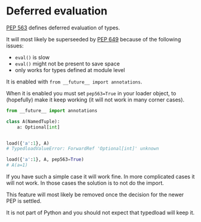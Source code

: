 Deferred evaluation
===================

[PEP 563](https://peps.python.org/pep-0563/) defines deferred evaluation of types.

It will most likely be superseeded by [PEP 649](https://peps.python.org/pep-0649/) because of the following issues:

* `eval()` is slow
* `eval()` might not be present to save space
* only works for types defined at module level

It is enabled with `from __future__ import annotations`.

When it is enabled you must set `pep563=True` in your loader object, to (hopefully) make it keep working (it will not work in many corner cases).

```python
from __future__ import annotations

class A(NamedTuple):
    a: Optional[int]


load({'a':1}, A)
# TypedloadValueError: ForwardRef 'Optional[int]' unknown

load({'a':1}, A, pep563=True)
# A(a=1)
```

If you have such a simple case it will work fine. In more complicated cases it will not work. In those cases the solution is to not do the import.

This feature will most likely be removed once the decision for the newer PEP is settled.

It is not part of Python and you should not expect that typedload will keep it.
